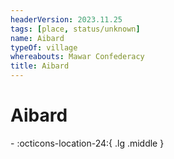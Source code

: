 ```yaml
---
headerVersion: 2023.11.25
tags: [place, status/unknown]
name: Aibard
typeOf: village
whereabouts: Mawar Confederacy
title: Aibard
---
```

# Aibard
<div class="grid cards ext-narrow-margin ext-one-column" markdown>
-    :octicons-location-24:{ .lg .middle }   
</div>



